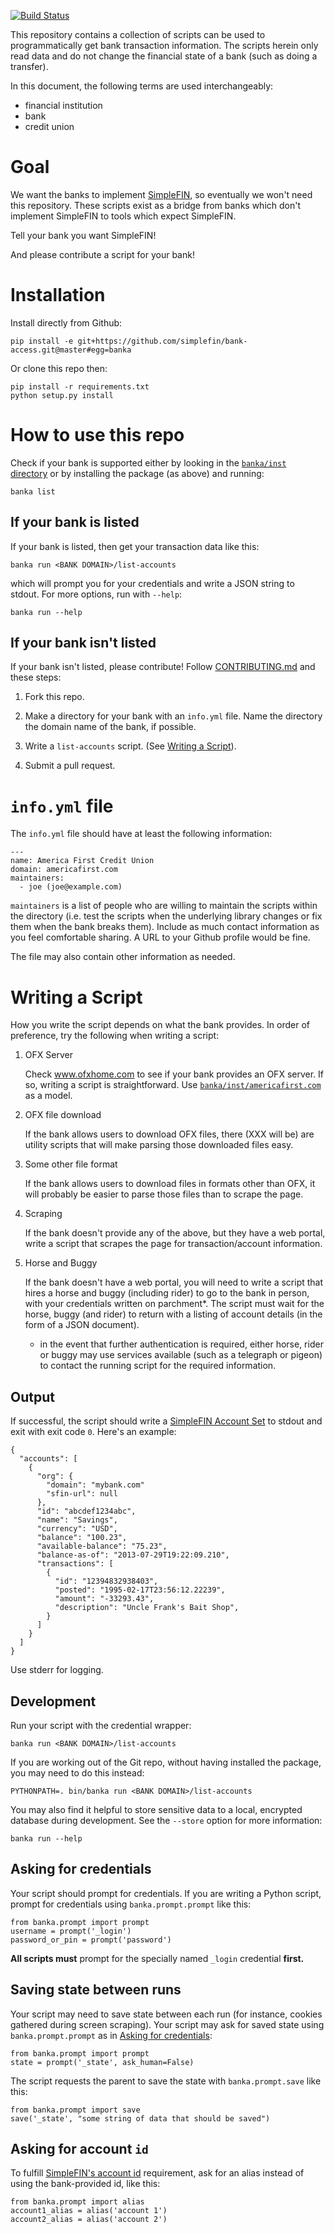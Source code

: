 <!--
Copyright (c) The SimpleFIN Team
See LICENSE for details.
-->
[![Build Status](https://travis-ci.org/simplefin/bank-access.png?branch=master)](https://travis-ci.org/simplefin/bank-access)

This repository contains a collection of scripts can be used to
programmatically get bank transaction information.  The scripts herein only
read data and do not change the financial state of a bank (such as doing a
transfer).

In this document, the following terms are used interchangeably:

- financial institution
- bank
- credit union



# Goal #

We want the banks to implement [SimpleFIN](http://simplefin.org),
so eventually we won't need this repository.  These scripts exist as a bridge
from banks which don't implement SimpleFIN to tools which expect SimpleFIN.  

Tell your bank you want SimpleFIN!

And please contribute a script for your bank!



# Installation #

Install directly from Github:

    pip install -e git+https://github.com/simplefin/bank-access.git@master#egg=banka

Or clone this repo then:

    pip install -r requirements.txt
    python setup.py install


# How to use this repo #

Check if your bank is supported either by looking in the
[`banka/inst` directory](banka/inst/) or by installing the package (as above)
and running:

    banka list



## If your bank is listed ##

If your bank is listed, then get your transaction data like this:

    banka run <BANK DOMAIN>/list-accounts

which will prompt you for your credentials and write a JSON string to stdout.
For more options,
run with `--help`:

    banka run --help


## If your bank isn't listed ##

If your bank isn't listed, please contribute!  Follow
[CONTRIBUTING.md](CONTRIBUTING.md) and these steps:

1. Fork this repo.

2. Make a directory for your bank with an `info.yml` file.  Name the
   directory the domain name of the bank, if possible.

3. Write a `list-accounts` script. (See [Writing a Script](#writing-a-script)).

4. Submit a pull request.



# `info.yml` file #

The `info.yml` file should have at least the following information:

    ---
    name: America First Credit Union
    domain: americafirst.com
    maintainers:
      - joe (joe@example.com)

`maintainers` is a list of people who are willing to maintain the scripts
within the directory (i.e. test the scripts when the underlying library
changes or fix them when the bank breaks them).  Include as much contact
information as you feel comfortable sharing.  A URL to your Github profile
would be fine.

The file may also contain other information as needed.



# Writing a Script #

How you write the script depends on what the bank provides.  In order of
preference, try the following when writing a script:

1. OFX Server

   Check www.ofxhome.com to see if your bank provides an OFX server.  If so,
   writing a script is straightforward.  Use
   [`banka/inst/americafirst.com`](banka/inst/americafirst.com/) as a
   model.

2. OFX file download

   If the bank allows users to download OFX files, there (XXX will be) are
   utility scripts that will make parsing those downloaded files easy.

3. Some other file format

   If the bank allows users to download files in formats other than OFX,
   it will probably be easier to parse those files than to scrape the page.

4. Scraping

   If the bank doesn't provide any of the above, but they have a web portal,
   write a script that scrapes the page for transaction/account information.

5. Horse and Buggy

   If the bank doesn't have a web portal, you will need to write a script that
   hires a horse and buggy (including rider) to go to the bank in person, with
   your credentials written on parchment*.  The script must wait for the horse,
   buggy (and rider) to return with a listing of account details (in the form
   of a JSON document).

   * in the event that further authentication is required, either horse, rider
   or buggy may use services available (such as a telegraph or pigeon) to
   contact the running script for the required information.


## Output ##

If successful, the script should write a
[SimpleFIN Account Set](http://simplefin.org/protocol.html#account-set) to
stdout and exit with exit code `0`.  Here's an example:

    {
      "accounts": [
        {
          "org": {
            "domain": "mybank.com"
            "sfin-url": null
          },
          "id": "abcdef1234abc",
          "name": "Savings",
          "currency": "USD",
          "balance": "100.23",
          "available-balance": "75.23",
          "balance-as-of": "2013-07-29T19:22:09.210",
          "transactions": [
            {
              "id": "12394832938403",
              "posted": "1995-02-17T23:56:12.22239",
              "amount": "-33293.43",
              "description": "Uncle Frank's Bait Shop",
            }
          ]
        }
      ]
    }

Use stderr for logging.


## Development ##

Run your script with the credential wrapper:

    banka run <BANK DOMAIN>/list-accounts

If you are working out of the Git repo, without having installed the package,
you may need to do this instead:

    PYTHONPATH=. bin/banka run <BANK DOMAIN>/list-accounts

You may also find it helpful to store sensitive data to a local, encrypted
database during development.  See the `--store` option for more information:

    banka run --help


## Asking for credentials ##

Your script should prompt for credentials.  If you are writing a Python script,
prompt for credentials using `banka.prompt.prompt` like this:

    from banka.prompt import prompt
    username = prompt('_login')
    password_or_pin = prompt('password')

**All scripts must** prompt for the specially named `_login` credential
**first.**


## Saving state between runs ##

Your script may need to save state between each run (for instance, cookies
gathered during screen scraping).  Your script may ask for saved state using
`banka.prompt.prompt` as in [Asking for credentials](#asking-for-credentials):

    from banka.prompt import prompt
    state = prompt('_state', ask_human=False)

The script requests the parent to save the state with `banka.prompt.save`
like this:

    from banka.prompt import save
    save('_state', "some string of data that should be saved")


## Asking for account `id` ##

To fulfill [SimpleFIN's account id](http://simplefin.org/protocol.html#account.id)
requirement, ask for an alias instead of using the bank-provided id, like this:

    from banka.prompt import alias
    account1_alias = alias('account 1')
    account2_alias = alias('account 2')
